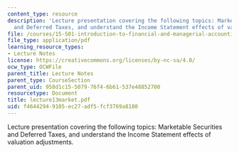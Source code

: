 ```yaml
---
content_type: resource
description: 'Lecture presentation covering the following topics: Marketable Securities
  and Deferred Taxes, and understand the Income Statement effects of valuation adjustments.'
file: /courses/15-501-introduction-to-financial-and-managerial-accounting-spring-2004/f46442949105ec27adf5fcf3769a8180_lecture13market.pdf
file_type: application/pdf
learning_resource_types:
- Lecture Notes
license: https://creativecommons.org/licenses/by-nc-sa/4.0/
ocw_type: OCWFile
parent_title: Lecture Notes
parent_type: CourseSection
parent_uid: 958d1c15-5079-76f4-6b61-537e48852700
resourcetype: Document
title: lecture13market.pdf
uid: f4644294-9105-ec27-adf5-fcf3769a8180
---
```

Lecture presentation covering the following topics: Marketable Securities and Deferred Taxes, and understand the Income Statement effects of valuation adjustments.